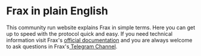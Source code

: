 # Frax in plain English

This community run website explains Frax in simple terms. Here you can get up to speed with the protocol quick and easy. If you need technical information visit Frax's [official documentation](https://docs.frax.finance) and you are always welcome to ask questions in Frax's[ Telegram Channel](https://t.me/fraxfinance).

